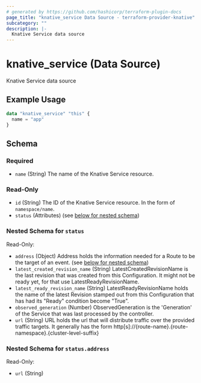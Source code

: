 ```yaml
---
# generated by https://github.com/hashicorp/terraform-plugin-docs
page_title: "knative_service Data Source - terraform-provider-knative"
subcategory: ""
description: |-
  Knative Service data source
---
```


# knative_service (Data Source)

Knative Service data source

## Example Usage

```terraform
data "knative_service" "this" {
  name = "app"
}
```

<!-- schema generated by tfplugindocs -->
## Schema

### Required

- `name` (String) The name of the Knative Service resource.

### Read-Only

- `id` (String) The ID of the Knative Service resource. In the form of `namespace/name`.
- `status` (Attributes) (see [below for nested schema](#nestedatt--status))

<a id="nestedatt--status"></a>
### Nested Schema for `status`

Read-Only:

- `address` (Object) Address holds the information needed for a Route to be the target of an event. (see [below for nested schema](#nestedatt--status--address))
- `latest_created_revision_name` (String) LatestCreatedRevisionName is the last revision that was created from this Configuration. It might not be ready yet, for that use LatestReadyRevisionName.
- `latest_ready_revision_name` (String) LatestReadyRevisionName holds the name of the latest Revision stamped out from this Configuration that has had its "Ready" condition become "True".
- `observed_generation` (Number) ObservedGeneration is the 'Generation' of the Service that was last processed by the controller.
- `url` (String) URL holds the url that will distribute traffic over the provided traffic targets. It generally has the form http[s]://{route-name}.{route-namespace}.{cluster-level-suffix}

<a id="nestedatt--status--address"></a>
### Nested Schema for `status.address`

Read-Only:

- `url` (String)

